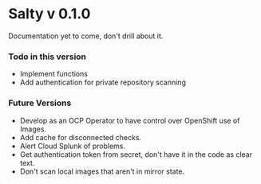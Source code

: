 # Salty v 0.1.0
Documentation yet to come, don't drill about it.

### Todo in this version
* Implement functions
* Add authentication for private repository scanning

### Future Versions
* Develop as an OCP Operator to have control over OpenShift use of Images.
* Add cache for disconnected checks.
* Alert Cloud Splunk of problems.
* Get authentication token from secret, don't have it in the code as clear text.
* Don't scan local images that aren't in mirror state.
